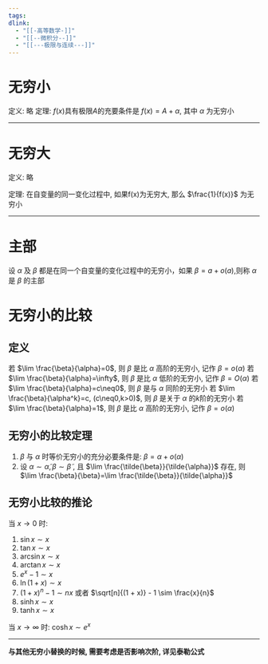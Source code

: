 ```yaml
---
tags: 
dlink:
  - "[[-高等数学-]]"
  - "[[--微积分--]]"
  - "[[---极限与连续---]]"
---
```

# 无穷小
定义: 略
定理: $f(x)$具有极限$A$的充要条件是 $f(x)=A+\alpha$, 其中 $\alpha$ 为无穷小

---
# 无穷大
定义: 略

定理: 在自变量的同一变化过程中, 如果f(x)为无穷大, 那么 $\frac{1}{f(x)}$ 为无穷小

---
# 主部
设 $\alpha$ 及 $\beta$ 都是在同一个自变量的变化过程中的无穷小，如果 $\beta=a+o(a)$,则称 $\alpha$ 是 $\beta$ 的主部


# 无穷小的比较

## 定义
若 $\lim \frac{\beta}{\alpha}=0$, 则 $\beta$ 是比 $\alpha$ 高阶的无穷小, 记作 $\beta=o(\alpha)$
若 $\lim \frac{\beta}{\alpha}=\infty$, 则 $\beta$ 是比 $\alpha$ 低阶的无穷小, 记作 $\beta=O(\alpha)$
若 $\lim \frac{\beta}{\alpha}=c\neq0$, 则 $\beta$ 是与 $\alpha$ 同阶的无穷小
若 $\lim \frac{\beta}{\alpha^k}=c, (c\neq0,k>0)$, 则 $\beta$ 是关于 $\alpha$ 的$k$阶的无穷小
若 $\lim \frac{\beta}{\alpha}=1$, 则 $\beta$ 是比 $\alpha$ 高阶的无穷小, 记作 $\beta=o(\alpha)$

## 无穷小的比较定理
1. $\beta$ 与 $\alpha$ 时等价无穷小的充分必要条件是: $\beta=\alpha+o(\alpha)$
2. 设 $\alpha \sim \tilde{\alpha}, \beta \sim \tilde{\beta}$ , 且 $\lim \frac{\tilde{\beta}}{\tilde{\alpha}}$ 存在, 则 $\lim \frac{\beta}{\beta}=\lim \frac{\tilde{\beta}}{\tilde{\alpha}}$ 

## 无穷小比较的推论
当 $x \to 0$ 时: 
1. $\sin x \sim x$
2. $\tan x \sim x$
3. $\arcsin x \sim x$
4. $\arctan x \sim x$
5. $e^x - 1 \sim x$
6. $\ln(1+x) \sim x$
7. $(1 + x)^n - 1 \sim nx$ 或者 $\sqrt[n]{(1 + x)} - 1 \sim \frac{x}{n}$ 
8. $\sinh x \sim x$
9. $\tanh x \sim x$

当 $x \to \infty$ 时: 
$\cosh x \sim e^x$



****
**与其他无穷小替换的时候, 需要考虑是否影响次阶, 详见泰勒公式**

